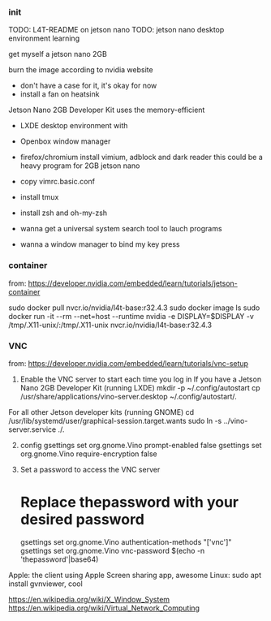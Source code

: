 ### init
TODO: L4T-README on jetson nano
TODO: jetson nano desktop environment learning

get myself a jetson nano 2GB

burn the image according to nvidia website

- don't have a case for it, it's okay for now
- install a fan on heatsink

Jetson Nano 2GB Developer Kit uses the memory-efficient
- LXDE desktop environment with
- Openbox window manager


- firefox/chromium install vimium, adblock and dark reader
    this could be a heavy program for 2GB jetson nano
- copy vimrc.basic.conf
- install tmux
- install zsh and oh-my-zsh
- wanna get a universal system search tool to lauch programs
- wanna a window manager to bind my key press

### container
from: https://developer.nvidia.com/embedded/learn/tutorials/jetson-container

sudo docker pull nvcr.io/nvidia/l4t-base:r32.4.3
sudo docker image ls
sudo docker run -it --rm --net=host --runtime nvidia -e DISPLAY=$DISPLAY -v /tmp/.X11-unix/:/tmp/.X11-unix nvcr.io/nvidia/l4t-base:r32.4.3

### VNC
from: https://developer.nvidia.com/embedded/learn/tutorials/vnc-setup

1. Enable the VNC server to start each time you log in
If you have a Jetson Nano 2GB Developer Kit (running LXDE)
    mkdir -p ~/.config/autostart
    cp /usr/share/applications/vino-server.desktop ~/.config/autostart/.

For all other Jetson developer kits (running GNOME)
    cd /usr/lib/systemd/user/graphical-session.target.wants
    sudo ln -s ../vino-server.service ./.

2. config
    gsettings set org.gnome.Vino prompt-enabled false
    gsettings set org.gnome.Vino require-encryption false

3. Set a password to access the VNC server
    # Replace thepassword with your desired password
    gsettings set org.gnome.Vino authentication-methods "['vnc']"
    gsettings set org.gnome.Vino vnc-password $(echo -n 'thepassword'|base64)

Apple: the client using Apple Screen sharing app, awesome
Linux: sudo apt install gvnviewer, cool

https://en.wikipedia.org/wiki/X_Window_System
https://en.wikipedia.org/wiki/Virtual_Network_Computing
